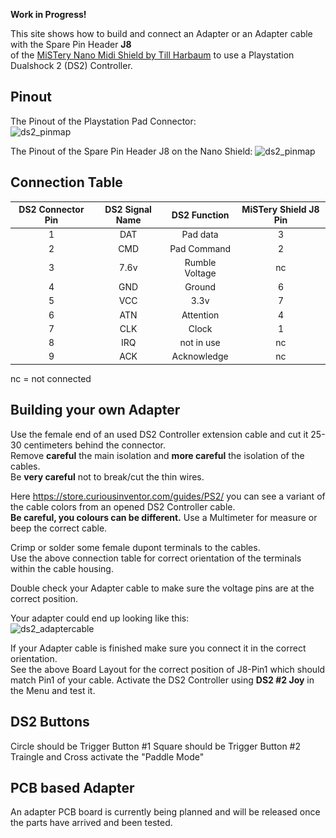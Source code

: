 **Work in Progress!**

This site shows how to build and connect an Adapter or an Adapter cable with the Spare Pin Header **J8**  
of the [MiSTery Nano Midi Shield by Till Harbaum](https://github.com/harbaum/MiSTeryNano/blob/main/board/misteryshield20k/README.md) to use a Playstation Dualshock 2 (DS2) Controller.



## Pinout
The Pinout of the Playstation Pad Connector:  
![ds2_pinmap](\.assets/ps_pad_connector.png)
  
The Pinout of the Spare Pin Header J8 on the Nano Shield:
![ds2_pinmap](\.assets/pcb_m0s_j8_pinout.png)

## Connection Table

|DS2 Connector Pin|DS2 Signal Name|DS2 Function|MiSTery Shield J8 Pin|
|:---:|:---:|:---:|:---:|
|1|DAT|Pad data|3|
|2|CMD|Pad Command|2|
|3|7.6v|Rumble Voltage|nc|
|4|GND|Ground|6|
|5|VCC|3.3v|7|
|6|ATN|Attention|4|
|7|CLK|Clock|1|
|8|IRQ|not in use|nc|
|9|ACK|Acknowledge|nc|

nc = not connected

## Building your own Adapter
Use the female end of an used DS2 Controller extension cable and cut it 25-30 centimeters behind the connector.  
Remove **careful** the main isolation and **more careful** the isolation of the cables.  
Be **very careful** not to break/cut the thin wires.  

Here https://store.curiousinventor.com/guides/PS2/ you can see a variant of the cable colors from an opened DS2 Controller cable.  
**Be careful, you colours can be different.** Use a Multimeter for measure or beep the correct cable.  

Crimp or solder some female dupont terminals to the cables.  
Use the above connection table for correct orientation of the terminals within the cable housing.  

Double check your Adapter cable to make sure the voltage pins are at the correct position.

Your adapter could end up looking like this:  
![ds2_adaptercable](\.assets/ds2_adapter_cable.png)

If your Adapter cable is finished make sure you connect it in the correct orientation.  
See the above Board Layout for the correct position of J8-Pin1 which should match Pin1 of your cable.
Activate the DS2 Controller using **DS2 #2 Joy** in the Menu and test it.  

## DS2 Buttons
Circle should be Trigger Button #1
Square should be Trigger Button #2
Traingle and Cross activate the "Paddle Mode"

## PCB based Adapter
An adapter PCB board is currently being planned and will be released once the parts have arrived and been tested.
